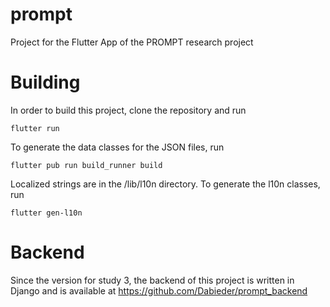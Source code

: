 # prompt

Project for the Flutter App of the PROMPT research project

# Building

In order to build this project, clone the repository and run

``flutter run``

To generate the data classes for the JSON files, run

``flutter pub run build_runner build``

Localized strings are in the /lib/l10n directory. To generate the l10n classes, run

``flutter gen-l10n``

# Backend

Since the version for study 3, the backend of this project is written in Django and is available at https://github.com/Dabieder/prompt_backend
